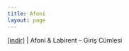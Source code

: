```yaml
---
title: Afoni
layout: page
---
```

<a href="https://cloud.mail.ru/public/cf1fdd365272/Afoni%20%26%20Labirent%20-%20Giri%C5%9F%20C%C3%BCmlesi" target="_blank">[indir]</a> | Afoni & Labirent &#8211; Giriş Cümlesi